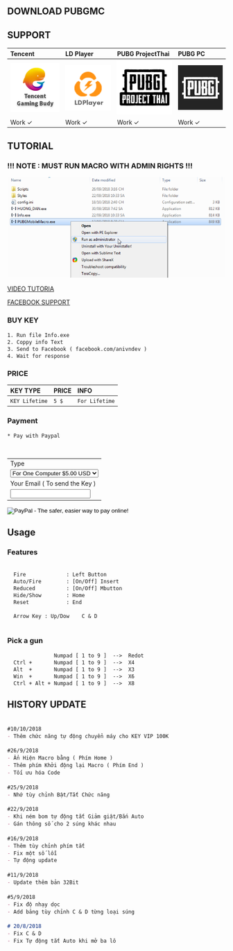 ## **DOWNLOAD PUBGMC**

## **SUPPORT**

| Tencent   | LD Player            | PUBG ProjectThai     | PUBG PC             |
|:----------------------|:---------------------|:---------------------|:--------------------|
|![TGB](./img/TGB.png)  |![LDP](./img/LDP.png) |![PPT](./img/PPT.png) |![PPC](./img/PPC.jpg)|
|       Work ✓       |       Work ✓      |       Work ✓      |       Work ✓     |


## **TUTORIAL**

### **!!! NOTE : MUST RUN MACRO WITH ADMIN RIGHTS !!!** ###
![momo](./img/runass.png)

[VIDEO TUTORIA](https://www.youtube.com/watch?v=YaASdROkmgk)

[FACEBOOK SUPPORT](https://www.facebook.com/anivndev/)

<div class="fb-send-to-messenger test-fb-send-to-messenger" messenger_app_id="1678638095724206" page_id="1620812324898123" data-ref="" color="blue" size="large"> </div>

### **BUY KEY**

   ```BUYKEY
   1. Run file Info.exe
   2. Coppy info Text
   3. Send to Facebook ( facebook.com/anivndev )
   4. Wait for response
   ```

### **PRICE**

| KEY TYPE            | PRICE           | INFO                  |
|:--------------------|:--------------|:----------------------|
| `KEY Lifetime` | `5 $` | `For Lifetime`   |

   
### **Payment**

  ```Payment
  * Pay with Paypal
  ```


<br/>

<form action="https://www.paypal.com/cgi-bin/webscr" method="post" target="_top">
<input type="hidden" name="cmd" value="_s-xclick">
<input type="hidden" name="hosted_button_id" value="3TKLJ9ETUDP5Q">
<table>
<tr><td><input type="hidden" name="on0" value="Type">Type</td></tr><tr><td><select name="os0">
	<option value="For One Computer">For One Computer $5.00 USD</option>
	<option value="For All Computer">For All Computer $10.00 USD</option>
</select> </td></tr>
<tr><td><input type="hidden" name="on1" value="Your Email ( To send the Key )">Your Email ( To send the Key )</td></tr><tr><td><input type="text" name="os1" maxlength="200"></td></tr>
</table>
<input type="hidden" name="currency_code" value="USD">
<input type="image" src="https://www.paypalobjects.com/en_US/i/btn/btn_buynowCC_LG.gif" border="0" name="submit" alt="PayPal - The safer, easier way to pay online!">
<img alt="" border="0" src="https://www.paypalobjects.com/en_US/i/scr/pixel.gif" width="1" height="1">
</form>



 
## **Usage**

### **Features**
 
  ```Features
    
    Fire             : Left Button
    Auto/Fire        : [On/Off] Insert
    Reduced          : [On/Off] Mbutton
    Hide/Show        : Home
    Reset            : End
  
    Arrow Key : Up/Dow    C & D
    
  ```
### **Pick a gun**
 
  ```chonsung
                 Numpad [ 1 to 9 ]  -->  Redot
    Ctrl +       Numpad [ 1 to 9 ]  -->  X4
    Alt  +       Numpad [ 1 to 9 ]  -->  X3
    Win  +       Numpad [ 1 to 9 ]  -->  X6
    Ctrl + Alt + Numpad [ 1 to 9 ]  -->  X8

  ```

## **HISTORY UPDATE**

```markdown

#10/10/2018
- Thêm chức năng tự động chuyển máy cho KEY VIP 100K

#26/9/2018
- Ẩn Hiện Macro bằng ( Phím Home )
- Thêm phím Khởi động lại Macro ( Phím End )
- Tối ưu hóa Code

#25/9/2018
- Nhớ tùy chỉnh Bật/Tắt Chức năng

#22/9/2018
- Khi ném bom tự động tắt Giảm giật/Bắn Auto
- Gán thông số cho 2 súng khác nhau

#16/9/2018
- Thêm tùy chỉnh phím tắt
- Fix một số lỗi
- Tự động update

#11/9/2018
- Update thêm bản 32Bit

#5/9/2018
- Fix độ nhạy dọc
- Add bảng tùy chỉnh C & D từng loại súng

# 20/8/2018
- Fix C & D 
- Fix Tự động tắt Auto khi mở ba lô

```
